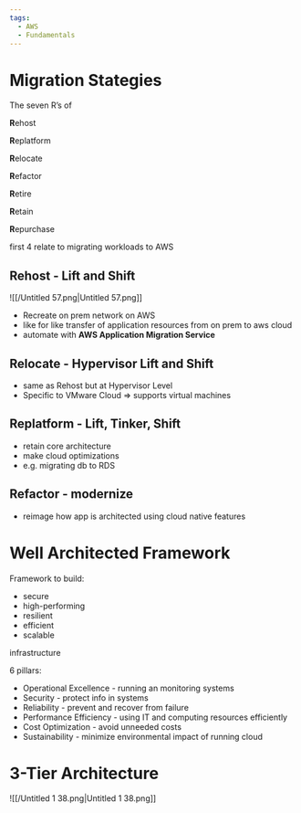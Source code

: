 ```yaml
---
tags:
  - AWS
  - Fundamentals
---
```

# Migration Stategies

The seven R’s of

**R**ehost

**R**eplatform

**R**elocate

**R**efactor

**R**etire

**R**etain

**R**epurchase

first 4 relate to migrating workloads to AWS

## Rehost - Lift and Shift

![[/Untitled 57.png|Untitled 57.png]]

- Recreate on prem network on AWS
- like for like transfer of application resources from on prem to aws cloud
- automate with **AWS Application Migration Service**

## Relocate - Hypervisor Lift and Shift

- same as Rehost but at Hypervisor Level
- Specific to VMware Cloud ⇒ supports virtual machines

## Replatform - Lift, Tinker, Shift

- retain core architecture
- make cloud optimizations
- e.g. migrating db to RDS

## Refactor - modernize

- reimage how app is architected using cloud native features

  

# Well Architected Framework

Framework to build:

- secure
- high-performing
- resilient
- efficient
- scalable

infrastructure

6 pillars:

- Operational Excellence - running an monitoring systems
- Security - protect info in systems
- Reliability - prevent and recover from failure
- Performance Efficiency - using IT and computing resources efficiently
- Cost Optimization - avoid unneeded costs
- Sustainability - minimize environmental impact of running cloud

# 3-Tier Architecture

![[/Untitled 1 38.png|Untitled 1 38.png]]